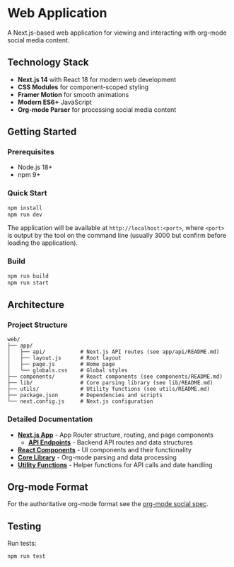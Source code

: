 # Web Application

A Next.js-based web application for viewing and interacting with org-mode social media content.

## Technology Stack

- **Next.js 14** with React 18 for modern web development
- **CSS Modules** for component-scoped styling
- **Framer Motion** for smooth animations
- **Modern ES6+** JavaScript
- **Org-mode Parser** for processing social media content

## Getting Started

### Prerequisites
- Node.js 18+
- npm 9+

### Quick Start
```bash
npm install
npm run dev
```

The application will be available at `http://localhost:<port>`, where `<port>` is output by the tool on the command line (usually 3000 but confirm before loading the application).

### Build

```bash
npm run build
npm run start
```

## Architecture

### Project Structure

```
web/
├── app/
│   ├── api/           # Next.js API routes (see app/api/README.md)
│   ├── layout.js      # Root layout
│   ├── page.js        # Home page
│   └── globals.css    # Global styles
├── components/        # React components (see components/README.md)
├── lib/               # Core parsing library (see lib/README.md)
├── utils/             # Utility functions (see utils/README.md)
├── package.json       # Dependencies and scripts
└── next.config.js     # Next.js configuration
```

### Detailed Documentation

- **[Next.js App](app/README.md)** - App Router structure, routing, and page components
  - **[API Endpoints](app/api/README.md)** - Backend API routes and data structures
- **[React Components](components/README.md)** - UI components and their functionality
- **[Core Library](lib/README.md)** - Org-mode parsing and data processing
- **[Utility Functions](utils/README.md)** - Helper functions for API calls and date handling

## Org-mode Format

For the authoritative org-mode format see the [org-mode social spec](https://github.com/tanrax/org-social).

## Testing

Run tests:
```bash
npm run test
```
